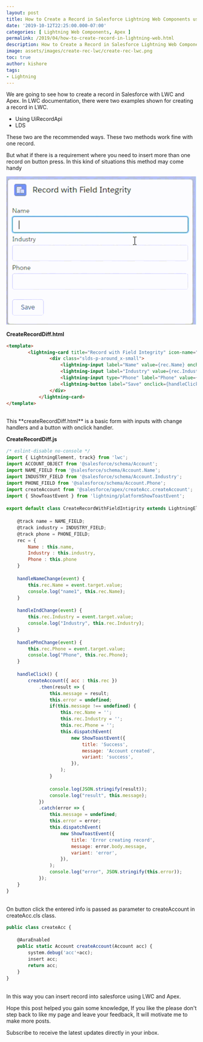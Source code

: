 ```yaml
---
layout: post
title: How to Create a Record in Salesforce Lightning Web Components using Apex
date: '2019-10-12T22:25:00.000-07:00'
categories: [ Lightning Web Components, Apex ]
permalink: /2019/04/how-to-create-record-in-lightning-web.html
description: How to Create a Record in Salesforce Lightning Web Components using Apex. We are going to see how to create a record in Salesforce with LWC and Apex. In LWC documentation, there were two examples shown for creating a record in LWC. Using UiRecordApi, LDS. These two are the recommended ways. These two methods work fine with one record. But what if there is a requirement where you need to insert more than one record on button press. In these kind of situations this method may come handy
image: assets/images/create-rec-lwc/create-rec-lwc.png
toc: true
author: kishore
tags:
- Lightning
---
```


We are going to see how to create a record in Salesforce with LWC and Apex. In LWC documentation, there were two examples shown for creating a record in LWC.

- Using UiRecordApi
- LDS

These two are the recommended ways. These two methods work fine with one record.

But what if there is a requirement where you need to insert more than one record on button press. In this kind of situations this method may come handy

![How to Create a Record in Lightning Web Components using Apex](/assets/images/create-rec-lwc/create-rec-lwc-gif.gif)

**CreateRecordDiff.html**
```html
<template>
        <lightning-card title="Record with Field Integrity" icon-name="standard:account">
                <div class="slds-p-around_x-small">
                    <lightning-input label="Name" value={rec.Name} onchange={handleNameChange}></lightning-input>
                    <lightning-input label="Industry" value={rec.Industry} onchange={handleIndChange}></lightning-input>
                    <lightning-input type="Phone" label="Phone" value={rec.Phone} onchange={handlePhnChange}></lightning-input><br/>
                    <lightning-button label="Save" onclick={handleClick}></lightning-button>
                </div>
            </lightning-card>
</template>
```
<br>
This **createRecordDiff.html** is a basic form with inputs  with change handlers and a button with onclick handler.

**CreateRecordDiff.js**
```js
/* eslint-disable no-console */
import { LightningElement, track} from 'lwc';
import ACCOUNT_OBJECT from '@salesforce/schema/Account';
import NAME_FIELD from '@salesforce/schema/Account.Name';
import INDUSTRY_FIELD from '@salesforce/schema/Account.Industry';
import PHONE_FIELD from '@salesforce/schema/Account.Phone';
import createAccount from '@salesforce/apex/createAcc.createAccount';
import { ShowToastEvent } from 'lightning/platformShowToastEvent';

export default class CreateRecordWithFieldIntigrity extends LightningElement {

    @track name = NAME_FIELD;
    @track industry = INDUSTRY_FIELD;
    @track phone = PHONE_FIELD;
    rec = {
        Name : this.name,
        Industry : this.industry,
        Phone : this.phone
    }

    handleNameChange(event) {
        this.rec.Name = event.target.value;
        console.log("name1", this.rec.Name);
    }
    
    handleIndChange(event) {
        this.rec.Industry = event.target.value;
        console.log("Industry", this.rec.Industry);
    }
    
    handlePhnChange(event) {
        this.rec.Phone = event.target.value;
        console.log("Phone", this.rec.Phone);
    }

    handleClick() {
        createAccount({ acc : this.rec })
            .then(result => {
                this.message = result;
                this.error = undefined;
                if(this.message !== undefined) {
                    this.rec.Name = '';
                    this.rec.Industry = '';
                    this.rec.Phone = '';
                    this.dispatchEvent(
                        new ShowToastEvent({
                            title: 'Success',
                            message: 'Account created',
                            variant: 'success',
                        }),
                    );
                }
                
                console.log(JSON.stringify(result));
                console.log("result", this.message);
            })
            .catch(error => {
                this.message = undefined;
                this.error = error;
                this.dispatchEvent(
                    new ShowToastEvent({
                        title: 'Error creating record',
                        message: error.body.message,
                        variant: 'error',
                    }),
                );
                console.log("error", JSON.stringify(this.error));
            });
    }
}
```
<br>
On button click the entered info is passed as parameter to createAccount in createAcc.cls class.

```js
public class createAcc {
 
    @AuraEnabled
    public static Account createAccount(Account acc) {
        system.debug('acc'+acc);
        insert acc;
        return acc;
    }
}
```
<br>
In this way you can insert record into salesforce using LWC and Apex.

Hope this post helped you gain some knowledge, If you like the please don't step back to like my page and leave your feedback, It will motivate me to make more posts.

Subscribe to receive the latest updates directly in your inbox.